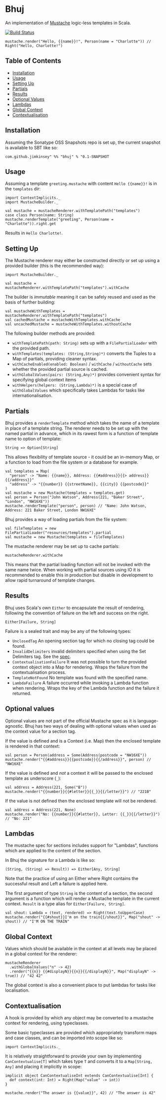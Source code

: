 Bhuj
===
An implementation of [Mustache](https://mustache.github.io/mustache.5.html) logic-less templates in Scala.

[![Build Status](https://travis-ci.org/jimkinsey/bhuj.png?branch=master)](https://travis-ci.org/jimkinsey/bhuj)

    mustache.render("Hello, {{name}}!", Person(name = "Charlotte")) // Right("Hello, Charlotte!")

Table of Contents
---

* [Installation](#installation)
* [Usage](#usage)
* [Setting Up](#setting-up)
* [Partials](#partials)
* [Results](#results)
* [Optional Values](#optional-values)
* [Lambdas](#lambdas)
* [Global Context](#global-context)
* [Contextualisation](#contextualisation)

Installation
---

Assuming the Sonatype OSS Snapshots repo is set up, the current snapshot is available to SBT like so:

    com.github.jimkinsey" %% "bhuj" % "0.1-SNAPSHOT

Usage
---

Assuming a template `greeting.mustache` with content `Hello {{name}}!` is in the `templates` dir:

    import ContextImplicits._
    import MustacheBuilder._

    val mustache = mustacheRenderer.withTemplatePath("templates")
    case class Person(name: String)
    mustache.renderTemplate("greeting", Person(name = "Charlotte")).right.get

Results in `Hello Charlotte!`.

## Setting Up

The Mustache renderer may either be constructed directly or set up using a provided builder (this is the recommended way):

    import MustacheBuilder._

    val mustache = mustacheRenderer.withTemplatePath("templates").withCache

The builder is _immutable_ meaning it can be safely reused and used as the basis of further building:

    val mustacheWithTemplates = mustacheRenderer.withTemplatePath("templates")
    val cachedMustache = mustacheWithTemplates.withCache
    val uncachedMustache = mustacheWithTemplates.withoutCache

The following builder methods are provided:

* `withTemplatePath(path: String)` sets up with a `FilePartialLoader` with the provided path.
* `withTemplates(templates: (String,String)*)` converts the Tuples to a Map of partials, providing cleaner syntax.
* `withCacheEnabled(enabled: Boolean)` / `withCache` / `withoutCache` sets whether the provided partial source is cached.
* `withGlobalValues(pairs: (String,Any)*)` provides convenient syntax for specifying global context items
* `withHelpers(helpers: (String,Lambda)*)` is a special case of `withGlobalValues` which specifically takes Lambdas for tasks like internationalisation.

## Partials

Bhuj provides a `renderTemplate` method which takes the name of a template in place of a template string. The renderer needs to be set up with the named partial in advance, which in its rawest form is a function of template name to option of template:

    String => Option[String]

This allows flexibility of template source - it could be an in-memory Map, or a function to load from the file system or a database for example.

    val templates = Map(
      "person" -> "Name: {{name}}, Address: {{#address}}{{> address}}{{/address}}"
      "address" -> "{{number}} {{streetName}}, {{city}} {{postcode}}"
    )
    val mustache = new Mustache(templates = templates.get)
    val person = Person("John Watson", Address(221, "Baker Street", "London", "NW16XE"))
    mustache.renderTemplate("person", person) // "Name: John Watson, Address: 221 Baker Street, London NW16XE"

Bhuj provides a way of loading partials from the file system:

    val fileTemplates = new FilePartialLoader("resources/templates").partial
    val mustache = new Mustache(templates = fileTemplates)

The mustache renderer may be set up to cache partials:

    mustacheRenderer.withCache

This means that the partial loading function will not be invoked with the same name twice. When working with partial sources using IO it is recommended to enable this in production but disable in development to allow rapid turnaround of template changes.

## Results

Bhuj uses Scala's own `Either` to encapsulate the result of rendering, following the convention of failure on the left and success on the right.

    Either[Failure, String]

Failure is a sealed trait and may be any of the following types:

* `UnclosedTag` An opening section tag for which no closing tag could be found.
* `InvalidDelimiters` invalid delimiters specified when using the Set Delimiters tag. See the [spec](https://mustache.github.io/mustache.5.html#Set-Delimiter).
* `ContextualisationFailure` It was not possible to turn the provided context object into a Map for rendering. Wraps the failure from the contextualisation process.
* `TemplateNotFound` No template was found with the specified name.
* `LambdaFailure` A failure occurred while invoking a Lambda function when rendering. Wraps the key of the Lambda function and the failure it returned.

## Optional values

Optional values are not part of the official Mustache spec as it is language-agnostic. Bhuj has two ways of dealing with optional values when used as the context value for a section tag.

If the value is defined and is a Context (i.e. Map) then the enclosed template is rendered in that context:

    val person = Person(address = Some(Address(postcode = "NW16XE"))
    mustache.render("{{#address}}{{postcode}}{{/address}}", person) // "NW16XE"

If the value is defined and _not_ a context it will be passed to the enclosed template as underscore (`_`):

    val address = Address(221, Some("B"))
    mustache.render("{{number}}{{#letter}}{{_}}{{/letter}}") // "221B"

If the value is not defined then the enclosed template will not be rendered.

    val address = Address(221, None)
    mustache.render("No: {{number}}{{#letter}}, Letter: {{_}}{{/letter}}") // "No: 221"

## Lambdas

The mustache spec for sections includes support for "Lambdas", functions which are applied to the content of the section.

In Bhuj the signature for a Lambda is like so:

    (String, (String) => Result)) => Either[Any, String]

Note that the practice of using an Either where Right contains the successful result and Left a failure is applied here.

The first argument of type `String` is the content of a section, the second argument is a function which will render a Mustache template in the current context. `Result` is a type alias for `Either[Failure, String]`.

    val shout: Lambda = (text, rendered) => Right(text.toUpperCase)
    mustache.render("{{#shout}}I'm on the train{{/shout}}", Map("shout" -> shout)) // "I'M ON THE TRAIN"


Global Context
---

Values which should be available in the context at all levels may be placed in a global context for the renderer:

    mustacheRenderer
      .withGlobalValues("n" -> 42)
      .render("{{n}} {{#displayN}}{{n}}{{/displayN}}", Map("displayN" -> true)) // "42 42"

The global context is also a convenient place to put lambdas for tasks like localisation.

Contextualisation
---

A hook is provided by which any object may be converted to a mustache context for rendering, using typeclasses.

Some basic typeclasses are provided which appropriately transform maps and case classes, and can be imported into scope like so:

    import ContextImplicits._

It is relatively straightforward to provide your own by implementing `CanContextualise[T]` which takes type `T` and converts it to a `Map[String, Any]` and placing it implicitly in scope:

    implicit object CanContextualiseInt extends CanContextualise[Int] {
      def context(int: Int) = Right(Map("value" -> int))
    }

    mustache.render("The answer is {{value}}", 42) // "The answer is 42"

